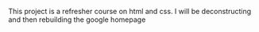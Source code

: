 This project is a refresher course on html and css. I will be deconstructing and then rebuilding the google homepage